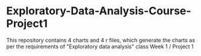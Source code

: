 Exploratory-Data-Analysis-Course-Project1
=========================================

This repository contains 4 charts and 4 r files, which generate the charts as per the requirements of  "Exploratory data analysis" class Week 1 / Project 1
